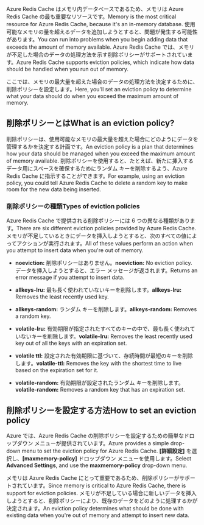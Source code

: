 <span data-ttu-id="21031-101">Azure Redis Cache はメモリ内データベースであるため、メモリは Azure Redis Cache の最も重要なリソースです。</span><span class="sxs-lookup"><span data-stu-id="21031-101">Memory is the most critical resource for Azure Redis Cache, because it's an in-memory database.</span></span> <span data-ttu-id="21031-102">使用可能なメモリの量を超えるデータを追加しようとすると、問題が発生する可能性があります。</span><span class="sxs-lookup"><span data-stu-id="21031-102">You can run into problems when you begin adding data that exceeds the amount of memory available.</span></span> <span data-ttu-id="21031-103">Azure Redis Cache では、メモリが不足した場合のデータの処理方法を示す削除ポリシーがサポートされています。</span><span class="sxs-lookup"><span data-stu-id="21031-103">Azure Redis Cache supports eviction policies, which indicate how data should be handled when you run out of memory.</span></span>

<span data-ttu-id="21031-104">ここでは、メモリの最大量を超えた場合のデータの処理方法を決定するために、削除ポリシーを設定します。</span><span class="sxs-lookup"><span data-stu-id="21031-104">Here, you'll set an eviction policy to determine what your data should do when you exceed the maximum amount of memory.</span></span>

## <a name="what-is-an-eviction-policy"></a><span data-ttu-id="21031-105">削除ポリシーとは</span><span class="sxs-lookup"><span data-stu-id="21031-105">What is an eviction policy?</span></span>

<span data-ttu-id="21031-106">削除ポリシーは、使用可能なメモリの最大量を超えた場合にどのようにデータを管理するかを決定する計画です。</span><span class="sxs-lookup"><span data-stu-id="21031-106">An eviction policy is a plan that determines how your data should be managed when you exceed the maximum amount of memory available.</span></span> <span data-ttu-id="21031-107">削除ポリシーを使用すると、たとえば、新たに挿入するデータ用にスペースを確保するためにランダム キーを削除するよう、Azure Redis Cache に指示することができます。</span><span class="sxs-lookup"><span data-stu-id="21031-107">For example, using an eviction policy, you could tell Azure Redis Cache to delete a random key to make room for the new data being inserted.</span></span>

### <a name="types-of-eviction-policies"></a><span data-ttu-id="21031-108">削除ポリシーの種類</span><span class="sxs-lookup"><span data-stu-id="21031-108">Types of eviction policies</span></span>

<span data-ttu-id="21031-109">Azure Redis Cache で提供される削除ポリシーには 6 つの異なる種類があります。</span><span class="sxs-lookup"><span data-stu-id="21031-109">There are six different eviction policies provided by Azure Redis Cache.</span></span> <span data-ttu-id="21031-110">メモリが不足しているときにデータを挿入しようとすると、次のすべての値によってアクションが実行されます。</span><span class="sxs-lookup"><span data-stu-id="21031-110">All of these values perform an action when you attempt to insert data when you're out of memory.</span></span>

* <span data-ttu-id="21031-111">**noeviction:** 削除ポリシーはありません。</span><span class="sxs-lookup"><span data-stu-id="21031-111">**noeviction:** No eviction policy.</span></span> <span data-ttu-id="21031-112">データを挿入しようとすると、エラー メッセージが返されます。</span><span class="sxs-lookup"><span data-stu-id="21031-112">Returns an error message if you attempt to insert data.</span></span>

* <span data-ttu-id="21031-113">**allkeys-lru:** 最も長く使われていないキーを削除します。</span><span class="sxs-lookup"><span data-stu-id="21031-113">**allkeys-lru:** Removes the least recently used key.</span></span>

* <span data-ttu-id="21031-114">**allkeys-random:** ランダム キーを削除します。</span><span class="sxs-lookup"><span data-stu-id="21031-114">**allkeys-random:** Removes a random key.</span></span>

* <span data-ttu-id="21031-115">**volatile-lru:** 有効期限が指定されたすべてのキーの中で、最も長く使われていないキーを削除します。</span><span class="sxs-lookup"><span data-stu-id="21031-115">**volatile-lru:** Removes the least recently used key out of all the keys with an expiration set.</span></span>

* <span data-ttu-id="21031-116">**volatile ttl:** 設定された有効期限に基づいて、存続時間が最短のキーを削除します。</span><span class="sxs-lookup"><span data-stu-id="21031-116">**volatile-ttl:** Removes the key with the shortest time to live based on the expiration set for it.</span></span>

* <span data-ttu-id="21031-117">**volatile-random:** 有効期限が設定されたランダム キーを削除します。</span><span class="sxs-lookup"><span data-stu-id="21031-117">**volatile-random:** Removes a random key that has an expiration set.</span></span>

## <a name="how-to-set-an-eviction-policy"></a><span data-ttu-id="21031-118">削除ポリシーを設定する方法</span><span class="sxs-lookup"><span data-stu-id="21031-118">How to set an eviction policy</span></span>

<span data-ttu-id="21031-119">Azure では、Azure Redis Cache の削除ポリシーを設定するための簡単なドロップダウン メニューが提供されています。</span><span class="sxs-lookup"><span data-stu-id="21031-119">Azure provides a simple drop-down menu to set the eviction policy for Azure Redis Cache.</span></span> <span data-ttu-id="21031-120">**[詳細設定]** を選択し、**[maxmemory-policy]** ドロップダウン メニューを使用します。</span><span class="sxs-lookup"><span data-stu-id="21031-120">Select **Advanced Settings**, and use the **maxmemory-policy** drop-down menu.</span></span>

<span data-ttu-id="21031-121">メモリは Azure Redis Cache にとって重要であるため、削除ポリシーがサポートされています。</span><span class="sxs-lookup"><span data-stu-id="21031-121">Since memory is critical to Azure Redis Cache, there is support for eviction policies.</span></span> <span data-ttu-id="21031-122">メモリが不足している場合に新しいデータを挿入しようとすると、削除ポリシーにより、既存のデータをどのように処理するかが決定されます。</span><span class="sxs-lookup"><span data-stu-id="21031-122">An eviction policy determines what should be done with existing data when you're out of memory and attempt to insert new data.</span></span>